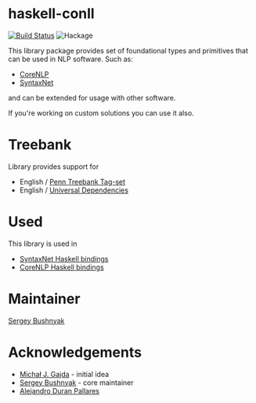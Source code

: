 # haskell-conll

[![Build Status](https://travis-ci.com/mgajda/haskell-conll.svg?token=DtSUtnf37TUDy1p4x6fT&branch=master)](https://travis-ci.com/mgajda/haskell-conll)
![Hackage](https://img.shields.io/hackage/v/haskell-conll.svg)

This library package provides set of foundational types and primitives that can be used in NLP software.
Such as:

- [CoreNLP](https://github.com/mgajda/syntaxnet-haskell)
- [SyntaxNet](https://ai.googleblog.com/2016/05/announcing-syntaxnet-worlds-most.html)

and can be extended for usage with other software.

If you're working on custom solutions you can use it also.

# Treebank

Library provides support for

- English / [Penn Treebank Tag-set](http://www.comp.leeds.ac.uk/amalgam/tagsets/upenn.html)
- English / [Universal Dependencies](http://universaldependencies.org/en/dep/)

# Used

This library is used in

- [SyntaxNet Haskell bindings](https://github.com/mgajda/syntaxnet-haskell/)
- [CoreNLP Haskell bindings](https://github.com/mgajda/corenlp-haskell/)

# Maintainer

[Sergey Bushnyak](https://github.com/sigrlami)

# Acknowledgements

- [Michał J. Gajda](https://github.com/mgajda)  - initial idea
- [Sergey Bushnyak](https://github.com/sigrlami) - core maintainer
- [Alejandro Duran Pallares](https://github.com/vwwv)
